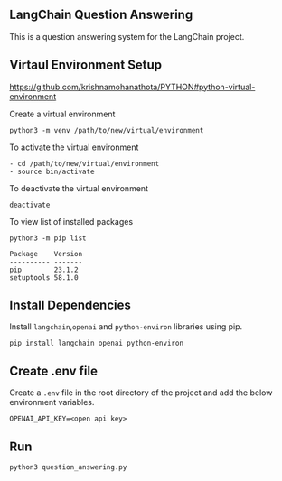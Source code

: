 ## LangChain Question Answering

This is a question answering system for the LangChain project.

## Virtaul Environment Setup

https://github.com/krishnamohanathota/PYTHON#python-virtual-environment

Create a virtual environment

    python3 -m venv /path/to/new/virtual/environment

To activate the virtual environment

    - cd /path/to/new/virtual/environment
    - source bin/activate

To deactivate the virtual environment

    deactivate

To view list of installed packages

    python3 -m pip list

    Package    Version
    ---------- -------
    pip        23.1.2
    setuptools 58.1.0

## Install Dependencies

Install `langchain`,`openai` and `python-environ` libraries using pip.

    pip install langchain openai python-environ

## Create .env file

Create a `.env` file in the root directory of the project and add the below environment variables.

```
OPENAI_API_KEY=<open api key>
```

## Run

    python3 question_answering.py
